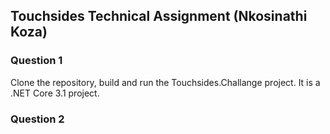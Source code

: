 ## Touchsides Technical Assignment (Nkosinathi Koza)
### Question 1
Clone the repository, build and run the Touchsides.Challange project.
It is a .NET Core 3.1 project.

### Question 2


